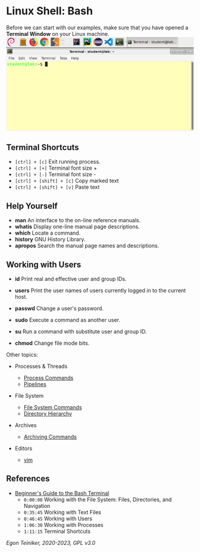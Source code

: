 # Linux Shell: Bash

Before we can start with our examples, make sure that you have opened a **Terminal Window** on your Linux machine.
![Terminal Window](figures/Terminal.png)
 
## Terminal Shortcuts
* `[ctrl] + [c]` Exit running process.
* `[ctrl] + [+]` Terminal font size +
* `[ctrl] + [-]` Terminal font size -
* `[ctrl] + [shift] + [c]` Copy marked text 
* `[ctrl] + [shift] + [v]` Paste text

## Help Yourself
* **man** An interface to the on-line reference manuals.
* **whatis** Display one-line manual page descriptions.
* **which** Locate a command.
* **history** GNU History Library.
* **apropos** Search the manual page names and descriptions.

## Working with Users
* **id** Print real and effective user and group IDs.
* **users** Print the user names of users currently logged in to the current host.
* **passwd** Change a user's password.

* **sudo** Execute a command as another user.
* **su** Run a command with substitute user and group ID.
* **chmod** Change file mode bits.


Other topics:

* Processes & Threads
    * [Process Commands](../processes/README.md)
    * [Pipelines](../processes/pipeline/README.md)

* File System
    * [File System Commands](../filesystem/FileSystemCommands.md)
    * [Directory Hierarchy](../filesystem/DirectoryHierarchy.md)

* Archives 
    * [Archiving Commands](./Archiving.md)

* Editors
    * [vim](../editors/vim.md)


## References 
*  [Beginner's Guide to the Bash Terminal](https://www.youtube.com/watch?v=oxuRxtrO2Ag)
    * `0:00:00` Working with the File System: Files, Directories, and Navigation
    * `0:35:45` Working with Text Files 
    * `0:46:45` Working with Users 
    * `1:06:30` Working with Processes
    * `1:11:15` Terminal Shortcuts

*Egon Teiniker, 2020-2023, GPL v3.0*    
